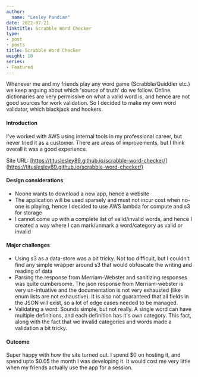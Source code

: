 ```yaml
---
author:
  name: "Lesley Pandian"
date: 2022-07-21
linktitle: Scrabble Word Checker
type:
- post
- posts
title: Scrabble Word Checker
weight: 10
series:
- Featured
---
```


Whenever me and my friends play any word game (Scrabble/Quiddler etc.) we keep arguing about which 'source of truth' do we follow. Online dictionaries are very permissive on what a valid word is, and hence are not good sources for work validation. So I decided to make my own word validator, which blackjack and hookers.

#### Introduction
I've worked with AWS using internal tools in my professional career, but never tried it as a customer. There are areas of improvements, but I think overall it was a good experience.

Site URL: [https://tituslesley89.github.io/scrabble-word-checker/](https://tituslesley89.github.io/scrabble-word-checker/)

#### Design considerations
- Noone wants to download a new app, hence a website
- The application will be used sparsely and must not incur cost when no-one is playing, hence I decided to use AWS lambda for compute and s3 for storage
- I cannot come up with a complete list of valid/invalid words, and hence I created a way where I can mark/unmark a word/category as valid or invalid

#### Major challenges
- Using s3 as a data-store was a bit tricky. Not too difficult, but I couldn't find any simple wrapper around s3 that would obfuscate the writing and reading of data
- Parsing the response from Merriam-Webster and sanitizing responses was quite cumbersome. The json response from Merriam-webster is very un-intuative and the documentation is not very exhausted (like enum lists are not exhaustive). It is also not guaranteed that all fields in the JSON will exist, so a lot of edge cases needed to be managed.
- Validating a word: Sounds simple, but not really. A single word can have multiple definitions, and each definition has it's own category. This fact, along with the fact that we invalid categories and words made a validation a bit tricky.

#### Outcome
Super happy with how the site turned out. I spend $0 on hosting it, and spend upto $0.05 the month I was developing it. It would cost me very little when my friends actually use the app for a session.